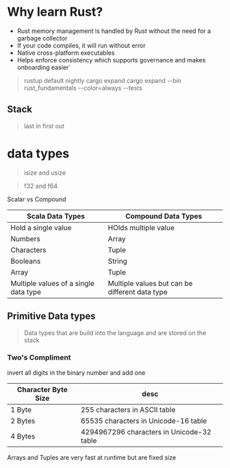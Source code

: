 # Why learn Rust?

+ Rust memory management is handled by Rust without the need for a garbage collector
+ If your code compiles, it will run without error
+ Native cross-platform executables
+ Helps enforce consistency which supports governance and makes onboarding easier`

> rustup default nightly
> cargo expand
> cargo expand --bin rust_fundamentals --color=always --tests

## Stack

> last in first out

# data types

> isize and usize

> f32 and f64

Scalar vs Compound

| Scala Data Types                      | Compound Data Types                            |
|---------------------------------------|------------------------------------------------|
| Hold a single value                   | HOlds multiple value                           |
| Numbers                               | Array                                          |
| Characters                            | Tuple                                          |
| Booleans                              | String                                         |
| Array                                 | Tuple                                          |
| Multiple values of a single data type | Multiple values but can be different data type |

## Primitive Data types

> Data types that are build into the language and are stored on the stack

### Two's Compliment

invert all digits in the binary number and add one


| Character Byte Size | desc                                      |
|---------------------|-------------------------------------------|
| 1 Byte              | 255 characters in ASCII table             |
| 2 Bytes             | 65535 characters in Unicode-16 table      |
| 4 Bytes             | 4294967296 characters in Unicode-32 table |


Arrays and Tuples are very fast at runtime but are fixed size





